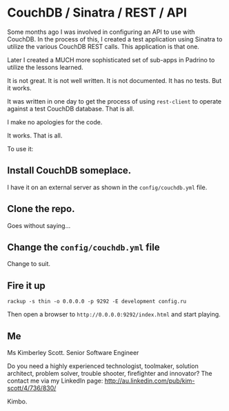 # CouchDB / Sinatra / REST / API

Some months ago I was involved in configuring an API to use with CouchDB.
In the process of this, I created a test application using Sinatra to utilize the various CouchDB REST calls.
This application is that one.

Later I created a MUCH more sophisticated set of sub-apps in Padrino to utilize the lessons learned.

It is not great.
It is not well written.
It is not documented.
It has no tests.
But it works.

It was written in one day to get the process of using `rest-client` to operate against a test CouchDB database.
That is all.

I make no apologies for the code.

It works.
That is all.

To use it:

## Install CouchDB someplace.

I have it on an external server as shown in the `config/couchdb.yml` file.

## Clone the repo.

Goes without saying...

## Change the `config/couchdb.yml` file

Change to suit.

## Fire it up

```
rackup -s thin -o 0.0.0.0 -p 9292 -E development config.ru
```

Then open a browser to `http://0.0.0.0:9292/index.html` and start playing.

## Me

Ms Kimberley Scott.
Senior Software Engineer

Do you need a highly experienced technologist, toolmaker, solution architect, problem solver, trouble shooter, firefighter and innovator?
The contact me via my LinkedIn page: http://au.linkedin.com/pub/kim-scott/4/736/830/

Kimbo.
